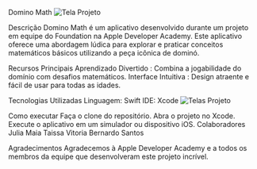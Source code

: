 
Domino Math
![Tela Projeto](https://raw.githubusercontent.com/juliams1/DominoMath/main/tela.png)

Descrição
Domino Math é um aplicativo desenvolvido durante um projeto em equipe do Foundation na Apple Developer Academy. Este aplicativo oferece uma abordagem lúdica para explorar e praticar conceitos matemáticos básicos utilizando a peça icônica de dominó.

Recursos Principais
Aprendizado Divertido : Combina a jogabilidade do domínio com desafios matemáticos.
Interface Intuitiva : Design atraente e fácil de usar para todas as idades.

Tecnologias Utilizadas
Linguagem: Swift
IDE: Xcode
![Telas Projeto](https://raw.githubusercontent.com/juliams1/DominoMath/main/telasApp.png)

Como executar
Faça o clone do repositório.
Abra o projeto no Xcode.
Execute o aplicativo em um simulador ou dispositivo iOS.
Colaboradores
Julia Maia
Taissa Vitoria
Bernardo Santos


Agradecimentos
Agradecemos à Apple Developer Academy e a todos os membros da equipe que desenvolveram este projeto incrível.








